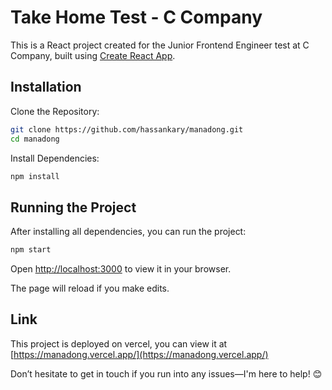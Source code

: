 # Take Home Test - C Company

This is a React project created for the Junior Frontend Engineer test at C Company, built using [Create React App](https://github.com/facebook/create-react-app).

## Installation 
Clone the Repository:
```bash
git clone https://github.com/hassankary/manadong.git
cd manadong
```

Install Dependencies:

```bash
npm install
```
## Running the Project
After installing all dependencies, you can run the project:
```bash
npm start
```

Open [http://localhost:3000](http://localhost:3000) to view it in your browser.

The page will reload if you make edits.

## Link
This project is deployed on vercel, you can view it at [https://manadong.vercel.app/](https://manadong.vercel.app/)

Don’t hesitate to get in touch if you run into any issues—I'm here to help! 😊
